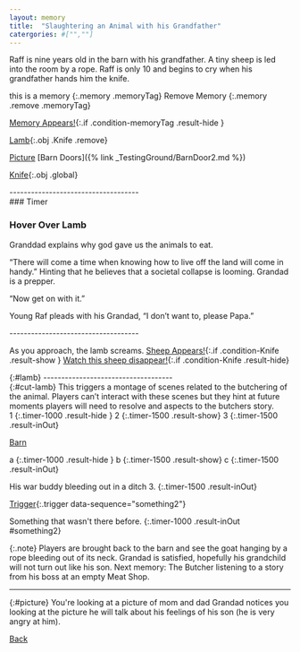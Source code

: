```yaml
---
layout: memory
title:  "Slaughtering an Animal with his Grandfather"
catergories: #["",""]
---
```


<section markdown="1" id ="start" class="memorySection">
Raff is nine years old in the barn with his grandfather. A tiny sheep is led into the room by a rope. Raff is only 10 and begins to cry when his grandfather hands him the knife.

this is a memory
{:.memory .memoryTag}
Remove Memory
{:.memory .remove .memoryTag}

[Memory Appears!](#cut-lamb){:.if .condition-memoryTag .result-hide }

[Lamb](#lamb){:.obj .Knife .remove}

[Picture](#picture)
[Barn Doors]({% link _TestingGround/BarnDoor2.md %})

[Knife](#start){:.obj .global}
</section>
------------------------------------
<section markdown="1" class="memorySection">
### Timer

### Hover Over Lamb

Granddad explains why god gave us the animals to eat.

“There will come a time when knowing how to live off the land will come in handy.”
Hinting that he believes that a societal collapse is looming. Grandad is a prepper.

“Now get on with it.”

Young Raf pleads with his Grandad, “I don’t want to, please Papa.”
</section>
------------------------------------
<section markdown="1" class="memorySection">

As you approach, the lamb screams.
[Sheep Appears!](#cut-lamb){:.if .condition-Knife .result-show }
[Watch this sheep disappear!](#other-scene){:.if .condition-Knife .result-hide}

</section>{:#lamb}
------------------------------------
<section markdown="1" class="memorySection">
{:#cut-lamb}
This triggers a montage of scenes related to the butchering of the animal. Players can’t interact with these scenes but they hint at future moments players will need to resolve and aspects to the butchers story.

<div markdown="1" class="sequence triggered" id="something">
  1
  {:.timer-1000 .result-hide }
  2
  {:.timer-1500 .result-show}
  3
  {:.timer-1500 .result-inOut}
</div>

[Barn](#)
<div markdown="1" class="sequence">
  a
  {:.timer-1000 .result-hide }
  b
  {:.timer-1500 .result-show}
  c
  {:.timer-1500 .result-inOut}
</div>

His war buddy bleeding out in a ditch 3.
{:.timer-1500 .result-inOut}

[Trigger](#cut-lamb){:.trigger data-sequence="something2"}

Something that wasn't there before.
{:.timer-1000 .result-inOut #something2}

{:.note}
Players are brought back to the barn and see the goat hanging by a rope bleeding out of its neck. Grandad is satisfied, hopefully his grandchild will not turn out like his son. Next memory: The Butcher listening to a story from his boss at an empty Meat Shop.
</section>


------------------------------------
<section markdown="1" class="memorySection">
{:#picture}
You're looking at a picture of mom and dad
Grandad notices you looking at the picture he will talk about his feelings of his son (he is very angry at him).

[Back](#start)
</section>
